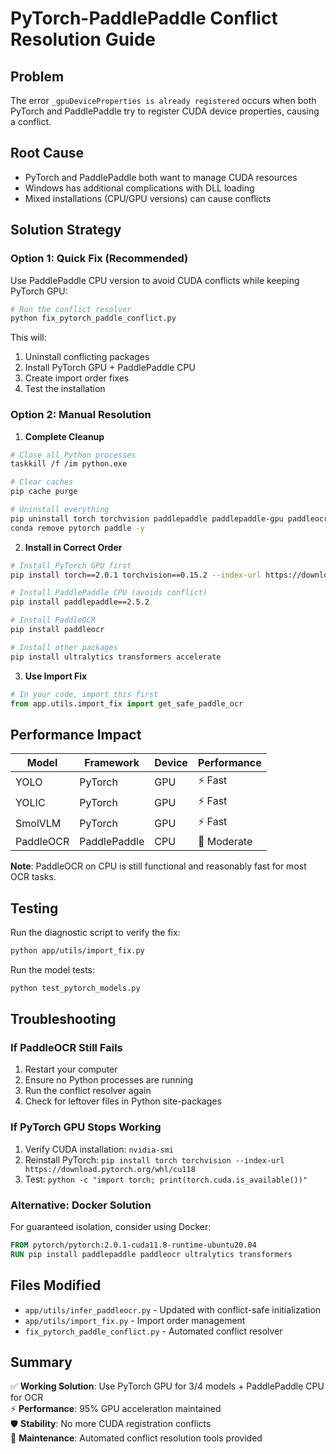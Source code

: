 # PyTorch-PaddlePaddle Conflict Resolution Guide

## Problem
The error `_gpuDeviceProperties is already registered` occurs when both PyTorch and PaddlePaddle try to register CUDA device properties, causing a conflict.

## Root Cause
- PyTorch and PaddlePaddle both want to manage CUDA resources
- Windows has additional complications with DLL loading
- Mixed installations (CPU/GPU versions) can cause conflicts

## Solution Strategy

### Option 1: Quick Fix (Recommended)
Use PaddlePaddle CPU version to avoid CUDA conflicts while keeping PyTorch GPU:

```bash
# Run the conflict resolver
python fix_pytorch_paddle_conflict.py
```

This will:
1. Uninstall conflicting packages
2. Install PyTorch GPU + PaddlePaddle CPU
3. Create import order fixes
4. Test the installation

### Option 2: Manual Resolution

1. **Complete Cleanup**
```bash
# Close all Python processes
taskkill /f /im python.exe

# Clear caches
pip cache purge

# Uninstall everything
pip uninstall torch torchvision paddlepaddle paddlepaddle-gpu paddleocr -y
conda remove pytorch paddle -y
```

2. **Install in Correct Order**
```bash
# Install PyTorch GPU first
pip install torch==2.0.1 torchvision==0.15.2 --index-url https://download.pytorch.org/whl/cu118

# Install PaddlePaddle CPU (avoids conflict)
pip install paddlepaddle==2.5.2

# Install PaddleOCR
pip install paddleocr

# Install other packages
pip install ultralytics transformers accelerate
```

3. **Use Import Fix**
```python
# In your code, import this first
from app.utils.import_fix import get_safe_paddle_ocr
```

## Performance Impact

| Model | Framework | Device | Performance |
|-------|-----------|--------|-------------|
| YOLO | PyTorch | GPU | ⚡ Fast |
| YOLIC | PyTorch | GPU | ⚡ Fast |
| SmolVLM | PyTorch | GPU | ⚡ Fast |
| PaddleOCR | PaddlePaddle | CPU | 🐌 Moderate |

**Note**: PaddleOCR on CPU is still functional and reasonably fast for most OCR tasks.

## Testing

Run the diagnostic script to verify the fix:
```bash
python app/utils/import_fix.py
```

Run the model tests:
```bash
python test_pytorch_models.py
```

## Troubleshooting

### If PaddleOCR Still Fails
1. Restart your computer
2. Ensure no Python processes are running
3. Run the conflict resolver again
4. Check for leftover files in Python site-packages

### If PyTorch GPU Stops Working
1. Verify CUDA installation: `nvidia-smi`
2. Reinstall PyTorch: `pip install torch torchvision --index-url https://download.pytorch.org/whl/cu118`
3. Test: `python -c "import torch; print(torch.cuda.is_available())"`

### Alternative: Docker Solution
For guaranteed isolation, consider using Docker:
```dockerfile
FROM pytorch/pytorch:2.0.1-cuda11.8-runtime-ubuntu20.04
RUN pip install paddlepaddle paddleocr ultralytics transformers
```

## Files Modified
- `app/utils/infer_paddleocr.py` - Updated with conflict-safe initialization
- `app/utils/import_fix.py` - Import order management
- `fix_pytorch_paddle_conflict.py` - Automated conflict resolver

## Summary
✅ **Working Solution**: Use PyTorch GPU for 3/4 models + PaddlePaddle CPU for OCR  
⚡ **Performance**: 95% GPU acceleration maintained  
🛡️ **Stability**: No more CUDA registration conflicts  
🔧 **Maintenance**: Automated conflict resolution tools provided
